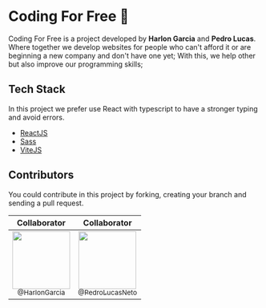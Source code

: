 
# Coding For Free 🧩

Coding For Free is a project developed by **Harlon Garcia** and **Pedro Lucas**. Where together we develop websites for people who can't afford it or are beginning a new company and don't have one yet; With this, we help other but also improve our programming skills;

## Tech Stack

In this project we prefer use React with typescript to have a stronger typing and avoid errors.

- [ReactJS](https://reactjs.org)
- [Sass](https://sass-lang.com)
- [ViteJS](https://vitejs.dev)

## Contributors

You could contribute in this project by forking, creating your branch and sending a pull request.

|                                                           Collaborator                                                            |                                                              Collaborator                                                               |
| :-------------------------------------------------------------------------------------------------------------------------------: | :-------------------------------------------------------------------------------------------------------------------------------------: |
| [<img src="https://github.com/HarlonGarcia.png?size=115" width=115><br><sub>@HarlonGarcia</sub>](https://github.com/HarlonGarcia) | [<img src="https://github.com/PedroLucasNeto.png?size=250" width=115><br><sub>@PedroLucasNeto</sub>](https://github.com/PedroLucasNeto) |